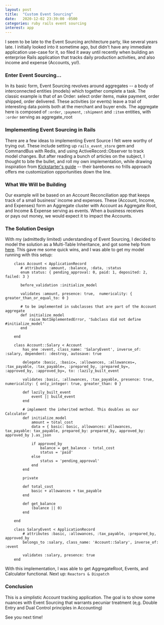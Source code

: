 ```yaml
---
layout: post
title:  "Custom Event Sourcing"
date:   2020-12-02 23:39:00 -0500
categories: ruby rails event sourcing
interest: app
---
```

I seem to be late to the Event Sourcing architecture party, like several years late. I initially looked into it sometime ago, but didn't have any immediate application use-case for it, so filed it away until recently when building an enterprise Rails application that tracks daily production activities, and also income and expense (Accounts, yo!).
 
### Enter Event Sourcing...
In its basic form, Event Sourcing revolves around aggregates -- a body of interconnected entities (models) which together complete a task. The classic example is that of an Order: select order items, make payment, order shipped, order delivered. These activities (or events) leave a trail of interesting data points both at the merchant and buyer ends. The aggregate here is composed of `:order`, `:payment`, `:shipment` and `:item` entities, with `:order` serving as aggregate_root

### Implementing Event Sourcing in Rails
There are a few ideas to implementing Event Source I felt were worthy of trying out. These include setting up `rails_event_store` gem and CommandBus with Redis, and using ActiveRecord::Observer to track model changes. But after reading a bunch of articles on the subject, I thought to bite the bullet, and roll my own implementation, while drawing inspiration from [Kickstarter's guide][kickstarter-guide] -- their barebones no frills approach offers me customization opportunities down the line.

### What We Will be Building
Our example will be based on an Account Reconciliation app that keeps track of a small business' income and expenses. These (Account, Income, and Expenses) form an Aggregate cluster with Account as Aggregate Root, and Income & Expense serving as events. When a business receives or pays out money, we would expect it to impact the Accounts. 

### The Solution Design
With my (admittedly limited) understanding of Event Sourcing, I decided to model the solution as a Multi-Table Inheritance, and got some help from [here][multi-table-inheritance]. This gave me some quick wins, and I was able to get my model running with this setup:
```
    class Account < ApplicationRecord    
       # attributes :amount, :balance, :data, :status    
       enum status: { pending_approval: 0, paid: 1, deposited: 2, failed: 3 }    

       before_validation :initialize_model    

       validates :amount, presence: true,  numericality: { greater_than_or_equal_to: 0 }

       # to be implemented in subclasses that are part of the Account aggregate
       def initialize_model
           raise NotImplementedError, 'Subclass did not define #initialize_model'
       end

    end
```
```
    class Account::Salary < Account    
        has_one :event, class_name: 'SalaryEvent', inverse_of: :salary, dependent: :destroy, autosave: true
    
        delegate :basic, :basic=, :allowances, :allowances=, :tax_payable, :tax_payable=, :prepared_by, :prepared_by=, :approved_by, :approved_by=, to: :lazily_built_event
    
        validates :basic, :allowances, :tax_payable, presence: true, numericality: { only_integer: true, greater_than: 0 }
    
        def lazily_built_event        
            event || build_event   
        end

        # implement the inherited method. This doubles as our Calculator    
        def initialize_model        
            amount = total_cost        
            data = { basic: basic, allowances: allowances, tax_payable: tax_payable, prepared_by: prepared_by, approved_by: approved_by }.as_json            
            
            if approved_by            
                balance = get_balance - total_cost
                status = 'paid'         
            else            
                status = 'pending_approval'  
            end    
        end

        private

        def total_cost
            basic + allowances + tax_payable
        end

        def get_balance
            (balance || 0)
        end

    end
```

```
    class SalaryEvent < ApplicationRecord    
        # attributes :basic, :allowances, :tax_payable, :prepared_by, approved_by  
        belongs_to :salary, class_name: 'Account::Salary', inverse_of: :event

        validates :salary, presence: true
    end
```
With this implementation, I was able to get AggregateRoot, Events, and Calculator functional. Next up: `Reactors & Dispatch`

### Conclusion
This is a simplistic Account tracking application. The goal is to show some nuances with Event Sourcing that warrants pecuniar treatment (e,g. Double Entry and Dual Control principles in Accounting)

See you next time!


[kickstarter-guide]: https://kickstarter.engineering/event-sourcing-made-simple-4a2625113224
[multi-table-inheritance]: https://belighted.com/blog/implementing-multiple-table-inheritance-in-rails
